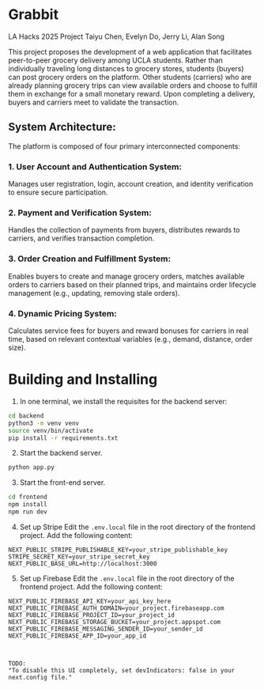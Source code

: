 # Grabbit

LA Hacks 2025 Project 
Taiyu Chen, Evelyn Do, Jerry Li, Alan Song

This project proposes the development of a web application that facilitates peer-to-peer grocery delivery among UCLA students. Rather than individually traveling long distances to grocery stores, students (buyers) can post grocery orders on the platform. Other students (carriers) who are already planning grocery trips can view available orders and choose to fulfill them in exchange for a small monetary reward. Upon completing a delivery, buyers and carriers meet to validate the transaction.

## System Architecture:
The platform is composed of four primary interconnected components:

### 1. User Account and Authentication System:
Manages user registration, login, account creation, and identity verification to ensure secure participation.

### 2. Payment and Verification System:
Handles the collection of payments from buyers, distributes rewards to carriers, and verifies transaction completion.

### 3. Order Creation and Fulfillment System:
Enables buyers to create and manage grocery orders, matches available orders to carriers based on their planned trips, and maintains order lifecycle management (e.g., updating, removing stale orders).

### 4. Dynamic Pricing System:
Calculates service fees for buyers and reward bonuses for carriers in real time, based on relevant contextual variables (e.g., demand, distance, order size).


# Building and Installing

1. In one terminal, we install the requisites for the backend server:
```bash
cd backend
python3 -m venv venv
source venv/bin/activate
pip install -r requirements.txt
```

2. Start the backend server.
```bash
python app.py
```

3. Start the front-end server.
```bash
cd frontend
npm install
npm run dev
```
4. Set up Stripe
Edit the `.env.local` file in the root directory of the frontend project. Add the following content:
```
NEXT_PUBLIC_STRIPE_PUBLISHABLE_KEY=your_stripe_publishable_key
STRIPE_SECRET_KEY=your_stripe_secret_key
NEXT_PUBLIC_BASE_URL=http://localhost:3000
```

5. Set up Firebase
Edit the `.env.local` file in the root directory of the frontend project. Add the following content:
```
NEXT_PUBLIC_FIREBASE_API_KEY=your_api_key_here
NEXT_PUBLIC_FIREBASE_AUTH_DOMAIN=your_project.firebaseapp.com
NEXT_PUBLIC_FIREBASE_PROJECT_ID=your_project_id
NEXT_PUBLIC_FIREBASE_STORAGE_BUCKET=your_project.appspot.com
NEXT_PUBLIC_FIREBASE_MESSAGING_SENDER_ID=your_sender_id
NEXT_PUBLIC_FIREBASE_APP_ID=your_app_id



TODO: 
"To disable this UI completely, set devIndicators: false in your next.config file."
